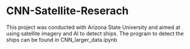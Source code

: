 # CNN-Satellite-Reserach

This project was conducted with Arizona State University and aimed at using satellite imagery and AI to detect ships. The program to detect the ships can be found in CNN_larger_data.ipynb
